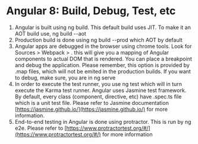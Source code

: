 # Angular 8: Build, Debug, Test, etc
1.	Angular is built using ng build. This default build uses JIT. To make it an AOT build use, ng build --aot
2.	Production build is done using ng build --prod which AOT by default
3.	Angular apps are debugged in the browser using chrome tools. Look for Sources > Webpack > . this will give you a mapping of Angular components to actual DOM that is rendered. You can place a breakpoint and debug the application. Please remember, this option is provided by .map files, which will not be emited in the production builds. If you want to debug, make sure, you are in ng serve
4.	In order to execute the test runner, you use ng test which will in turn execute the Karma test runner. Angular uses Jasmine test framework. By default, every class (component, directive, etc) have .spec.ts file which is a unit test file. Please refer to Jasmine documentation [https://jasmine.github.io/](https://jasmine.github.io/) for more information.
5.	End-to-end testing in Angular is done using protractor. This is run by ng e2e. Please refer to [https://www.protractortest.org/#/](https://www.protractortest.org/#/) for more information
